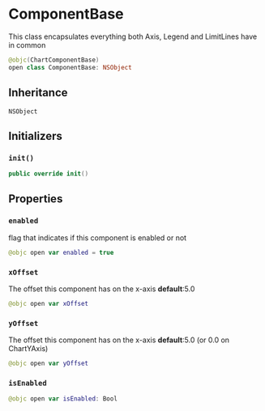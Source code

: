 # ComponentBase

This class encapsulates everything both Axis, Legend and LimitLines have in common

``` swift
@objc(ChartComponentBase)
open class ComponentBase: NSObject
```

## Inheritance

`NSObject`

## Initializers

### `init()`

``` swift
public override init()
```

## Properties

### `enabled`

flag that indicates if this component is enabled or not

``` swift
@objc open var enabled = true
```

### `xOffset`

The offset this component has on the x-axis
**default**:​ 5.0

``` swift
@objc open var xOffset 
```

### `yOffset`

The offset this component has on the x-axis
**default**:​ 5.0 (or 0.0 on ChartYAxis)

``` swift
@objc open var yOffset 
```

### `isEnabled`

``` swift
@objc open var isEnabled: Bool 
```
